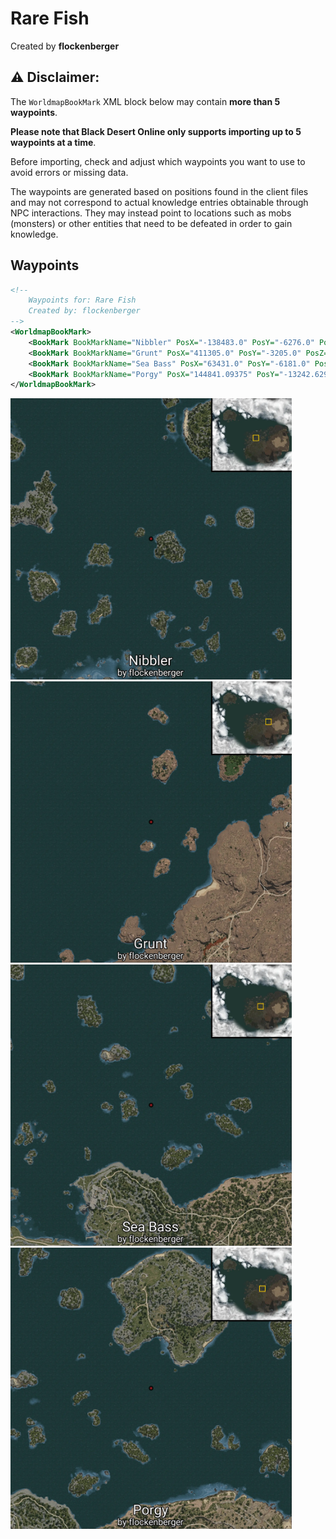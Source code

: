 # Rare Fish
Created by **flockenberger**

## ⚠️ Disclaimer:
The `WorldmapBookMark` XML block below may contain **more than 5 waypoints**.

**Please note that Black Desert Online only supports importing up to 5 waypoints at a time**.

Before importing, check and adjust which waypoints you want to use to avoid errors or missing data.

The waypoints are generated based on positions found in the client files and may not correspond to actual knowledge entries obtainable through NPC interactions.
They may instead point to locations such as mobs (monsters) or other entities that need to be defeated in order to gain knowledge.

## Waypoints
```xml
<!--
    Waypoints for: Rare Fish
    Created by: flockenberger
-->
<WorldmapBookMark>
    <BookMark BookMarkName="Nibbler" PosX="-138483.0" PosY="-6276.0" PosZ="310078.0" />
    <BookMark BookMarkName="Grunt" PosX="411305.0" PosY="-3205.0" PosZ="277819.0" />
    <BookMark BookMarkName="Sea Bass" PosX="63431.0" PosY="-6181.0" PosZ="209846.0" />
    <BookMark BookMarkName="Porgy" PosX="144841.09375" PosY="-13242.6298828125" PosZ="248122.0625" />
</WorldmapBookMark>
```

<img src="./Rare Fish_Nibbler_Preview.webp" width="450"/> <img src="./Rare Fish_Grunt_Preview.webp" width="450"/> <img src="./Rare Fish_Sea Bass_Preview.webp" width="450"/> <img src="./Rare Fish_Porgy_Preview.webp" width="450"/> 